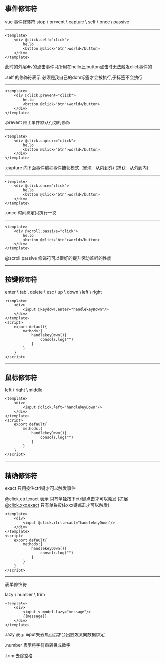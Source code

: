 ## 事件修饰符

vue 事件修饰符 stop \  prevent \ capture \ self \ once \ passive

---

```vue
<template>
	<div @click.self="click">
        hello
        <button @click="btn">world</button>
    </div>	
</template>
```

此时的外层div的点击事件只所用在hello上,button点击时无法触发click事件的

.self 的修饰符表示 必须是我自己的dom标签才会被执行,子标签不会执行

---

```vue
<template>
	<div @click.prevent="click">
        hello
        <button @click="btn">world</button>
    </div>	
</template>
```

.prevent 阻止事件默认行为的修饰

---

```vue
<template>
	<div @click.capture="click">
        hello
        <button @click="btn">world</button>
    </div>	
</template>
```

.capture 向下面事件编程事件捕获模式. (冒泡--从内到外) (捕获--从外到内)

---

```vue
<template>
	<div @click.once="click">
        hello
        <button @click="btn">world</button>
    </div>	
</template>
```

.once 时间绑定只执行一次

---

```vue
<template>
	<div @scroll.passive="click">
        hello
        <button @click="btn">world</button>
    </div>	
</template>
```

@scroll.passive 修饰符可以很好的提升滚动监听的性能

---

## 按键修饰符

enter \ tab \ delete \ esc \ up \ down \ left \ right

```vue
<template>
	<div>
    	<input @keydown.enter="handlekeyDown"/>
    </div>
</template>
<script>
	export default{
        methods:{
            handlekeyDown(){
                console.log("")
            }
        }
    }
</script>
```

---

## 鼠标修饰符

left \ right \ middle

```vue
<template>
	<div>
    	<input @click.left="handlekeyDown"/>
    </div>
</template>
<script>
	export default{
        methods:{
            handlekeyDown(){
                console.log("")
            }
        }
    }
</script>
```

---

## 精确修饰符

exact 只用按住ctrl键才可以触发事件

@click.ctrl.exact 表示 只有单独按下ctrl键点击才可以触发 (扩展@click.xxx.exact 只有单独按住xxx键点击才可以触发)

```vue
<template>
	<div>
    	<input @click.ctrl.exact="handlekeyDown"/>
    </div>
</template>
<script>
	export default{
        methods:{
            handlekeyDown(){
                console.log("")
            }
        }
    }
</script>
```

---

表单修饰符

lazy \ number  \ trim

```vue
<template>
	<div>
    	<input v-model.lazy="message"/>
        {{message}}
    </div>
</template>
```

.lazy 表示 input失去焦点后才会出触发双向数据绑定

.number   表示将字符串转换成数字

.trim 去除空格



